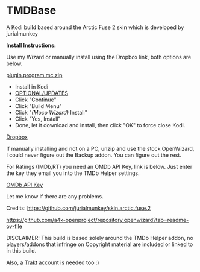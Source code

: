 # TMDBase
A Kodi build based around the Arctic Fuse 2 skin which is developed by jurialmunkey

**Install Instructions:**

Use my Wizard or manually install using the Dropbox link, both options are below.

[plugin.program.mc.zip](https://github.com/Bigmoco/TMDBase/raw/refs/heads/main/plugin.program.mw.zip)


- Install in Kodi
- [OPTIONAL/UPDATES](https://imgur.com/a/9wFvTzU) 
- Click "Continue"
- Click "Build Menu"
- Click "*(Moco Wizard)* Install"
- Click "Yes, Install"
- Done, let it download and install, then click "OK" to force close Kodi.

[Dropbox](https://www.dropbox.com/scl/fo/ytfek2e65vpr7kn7cz1uz/AJbrc8y2KmP9m2BnQplOiMI?rlkey=t34o5n1v7g0tu0k3r982ex3db&st=hlvw6f7a&dl=1)

If manually installing and not on a PC, unzip and use the stock OpenWizard, I could never figure out the Backup addon. You can figure out the rest.

For Ratings (IMDb,RT) you need an OMDb API Key, link is below. Just enter the key they email you into the TMDb Helper settings.

[OMDb API Key](https://www.omdbapi.com/apikey.aspx)

Let me know if there are any problems.

Credits:
https://github.com/jurialmunkey/skin.arctic.fuse.2

https://github.com/a4k-openproject/repository.openwizard?tab=readme-ov-file

DISCLAIMER: This build is based solely around the TMDb Helper addon, no players/addons that infringe on Copyright material are included or linked to in this build. 

Also, a [Trakt](https://trakt.tv/auth/join) account is needed too :)
